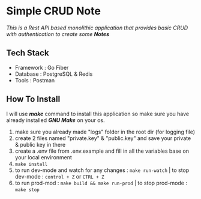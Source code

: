 # Simple CRUD Note
*This is a Rest API based monolithic application that provides basic CRUD with authentication to create some **Notes***

## Tech Stack
- Framework : Go Fiber
- Database : PostgreSQL & Redis
- Tools : Postman

## How To Install
I will use ***make*** command to install this application so make sure you have already installed ***GNU Make*** on your os.
1. make sure you already made "logs" folder in the root dir (for logging file)
2. create 2 files named "private.key" & "public.key" and save your private & public key in there
3. create a .env file from .env.example and fill in all the variables base on your local environment
4. ```make install```
5. to run dev-mode and watch for any changes : ```make run-watch``` | to stop dev-mode : ```control + Z``` or ```CTRL + Z```
6. to run prod-mod : ```make build && make run-prod``` | to stop prod-mode : ```make stop```